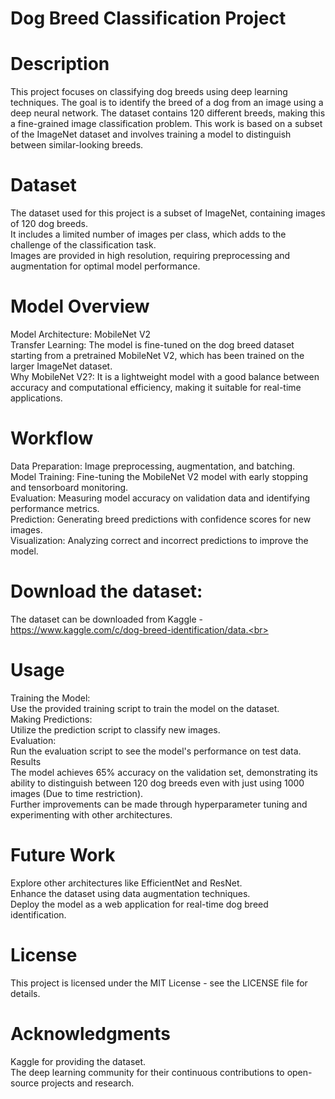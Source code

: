 # Dog Breed Classification Project
# Description
This project focuses on classifying dog breeds using deep learning techniques. The goal is to identify the breed of a dog from an image using a deep neural network. The dataset contains 120 different breeds, making this a fine-grained image classification problem. This work is based on a subset of the ImageNet dataset and involves training a model to distinguish between similar-looking breeds.<br>

# Dataset
The dataset used for this project is a subset of ImageNet, containing images of 120 dog breeds.<br>
It includes a limited number of images per class, which adds to the challenge of the classification task.<br>
Images are provided in high resolution, requiring preprocessing and augmentation for optimal model performance.<br>

# Model Overview
Model Architecture: MobileNet V2<br>
Transfer Learning: The model is fine-tuned on the dog breed dataset starting from a pretrained MobileNet V2, which has been trained on the larger ImageNet dataset.<br>
Why MobileNet V2?: It is a lightweight model with a good balance between accuracy and computational efficiency, making it suitable for real-time applications.<br>

# Workflow
Data Preparation: Image preprocessing, augmentation, and batching.<br>
Model Training: Fine-tuning the MobileNet V2 model with early stopping and tensorboard monitoring.<br>
Evaluation: Measuring model accuracy on validation data and identifying performance metrics.<br>
Prediction: Generating breed predictions with confidence scores for new images.<br>
Visualization: Analyzing correct and incorrect predictions to improve the model.<br>

# Download the dataset:
The dataset can be downloaded from Kaggle - https://www.kaggle.com/c/dog-breed-identification/data.<br>


# Usage
Training the Model:<br>
Use the provided training script to train the model on the dataset.<br>
Making Predictions:<br>
Utilize the prediction script to classify new images.<br>
Evaluation:<br>
Run the evaluation script to see the model's performance on test data.<br>
Results<br>
The model achieves 65% accuracy on the validation set, demonstrating its ability to distinguish between 120 dog breeds even with just using 1000 images (Due to time restriction).<br>
Further improvements can be made through hyperparameter tuning and experimenting with other architectures.<br>
# Future Work
Explore other architectures like EfficientNet and ResNet.<br>
Enhance the dataset using data augmentation techniques.<br>
Deploy the model as a web application for real-time dog breed identification.<br>
# License
This project is licensed under the MIT License - see the LICENSE file for details.<br>

# Acknowledgments
Kaggle for providing the dataset.<br>
The deep learning community for their continuous contributions to open-source projects and research.<br>
